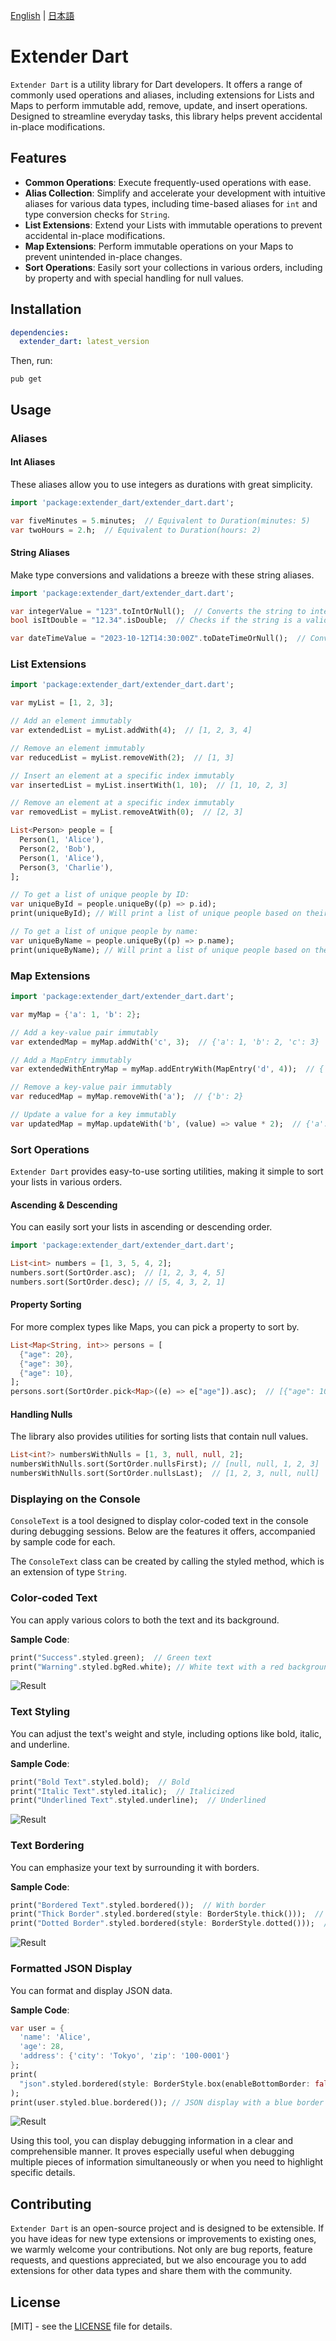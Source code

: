 [English](/README.md) | [日本語](/docs/translations/ja/README.md)

# Extender Dart


`Extender Dart` is a utility library for Dart developers. It offers a range of commonly used operations and aliases, including extensions for Lists and Maps to perform immutable add, remove, update, and insert operations. Designed to streamline everyday tasks, this library helps prevent accidental in-place modifications.

## Features

- **Common Operations**: Execute frequently-used operations with ease.
- **Alias Collection**: Simplify and accelerate your development with intuitive aliases for various data types, including time-based aliases for `int` and type conversion checks for `String`.
- **List Extensions**: Extend your Lists with immutable operations to prevent accidental in-place modifications.
- **Map Extensions**: Perform immutable operations on your Maps to prevent unintended in-place changes.
- **Sort Operations**: Easily sort your collections in various orders, including by property and with special handling for null values.

## Installation

```yaml
dependencies:
  extender_dart: latest_version
```

Then, run:

```
pub get
```

## Usage

### Aliases

#### Int Aliases
These aliases allow you to use integers as durations with great simplicity.

```dart
import 'package:extender_dart/extender_dart.dart';

var fiveMinutes = 5.minutes;  // Equivalent to Duration(minutes: 5)
var twoHours = 2.h;  // Equivalent to Duration(hours: 2)
```
#### String Aliases
Make type conversions and validations a breeze with these string aliases.

```dart
import 'package:extender_dart/extender_dart.dart';

var integerValue = "123".toIntOrNull();  // Converts the string to integer, if valid
bool isItDouble = "12.34".isDouble;  // Checks if the string is a valid double representation

var dateTimeValue = "2023-10-12T14:30:00Z".toDateTimeOrNull();  // Converts the string to DateTime, if valid
```

### List Extensions

```dart
import 'package:extender_dart/extender_dart.dart';

var myList = [1, 2, 3];

// Add an element immutably
var extendedList = myList.addWith(4);  // [1, 2, 3, 4]

// Remove an element immutably
var reducedList = myList.removeWith(2);  // [1, 3]

// Insert an element at a specific index immutably
var insertedList = myList.insertWith(1, 10);  // [1, 10, 2, 3]

// Remove an element at a specific index immutably
var removedList = myList.removeAtWith(0);  // [2, 3]

List<Person> people = [
  Person(1, 'Alice'),
  Person(2, 'Bob'),
  Person(1, 'Alice'),
  Person(3, 'Charlie'),
];

// To get a list of unique people by ID:
var uniqueById = people.uniqueBy((p) => p.id);
print(uniqueById); // Will print a list of unique people based on their ID.

// To get a list of unique people by name:
var uniqueByName = people.uniqueBy((p) => p.name);
print(uniqueByName); // Will print a list of unique people based on their name.
```

### Map Extensions
```dart
import 'package:extender_dart/extender_dart.dart';

var myMap = {'a': 1, 'b': 2};

// Add a key-value pair immutably
var extendedMap = myMap.addWith('c', 3);  // {'a': 1, 'b': 2, 'c': 3}

// Add a MapEntry immutably
var extendedWithEntryMap = myMap.addEntryWith(MapEntry('d', 4));  // {'a': 1, 'b': 2, 'd': 4}

// Remove a key-value pair immutably
var reducedMap = myMap.removeWith('a');  // {'b': 2}

// Update a value for a key immutably
var updatedMap = myMap.updateWith('b', (value) => value * 2);  // {'a': 1, 'b': 4}
```

### Sort Operations

`Extender Dart` provides easy-to-use sorting utilities, making it simple to sort your lists in various orders.

#### Ascending & Descending

You can easily sort your lists in ascending or descending order.

```dart
import 'package:extender_dart/extender_dart.dart';

List<int> numbers = [1, 3, 5, 4, 2];
numbers.sort(SortOrder.asc);  // [1, 2, 3, 4, 5]
numbers.sort(SortOrder.desc); // [5, 4, 3, 2, 1]
```

#### Property Sorting

For more complex types like Maps, you can pick a property to sort by.

```dart
List<Map<String, int>> persons = [
  {"age": 20},
  {"age": 30},
  {"age": 10},
];
persons.sort(SortOrder.pick<Map>((e) => e["age"]).asc);  // [{"age": 10}, {"age": 20}, {"age": 30}]
```

#### Handling Nulls

The library also provides utilities for sorting lists that contain null values.

```dart
List<int?> numbersWithNulls = [1, 3, null, null, 2];
numbersWithNulls.sort(SortOrder.nullsFirst); // [null, null, 1, 2, 3]
numbersWithNulls.sort(SortOrder.nullsLast);  // [1, 2, 3, null, null]
```

### Displaying on the Console

`ConsoleText` is a tool designed to display color-coded text in the console during debugging sessions. Below are the features it offers, accompanied by sample code for each.

The `ConsoleText` class can be created by calling the styled method, which is an extension of type `String`.

### Color-coded Text

You can apply various colors to both the text and its background.

**Sample Code**:
```dart
print("Success".styled.green);  // Green text
print("Warning".styled.bgRed.white); // White text with a red background
```

![Result](docs/img/console_text_1.png)

### Text Styling

You can adjust the text's weight and style, including options like bold, italic, and underline.

**Sample Code**:
```dart
print("Bold Text".styled.bold);  // Bold
print("Italic Text".styled.italic);  // Italicized
print("Underlined Text".styled.underline);  // Underlined
```
![Result](docs/img/console_text_2.png)

### Text Bordering

You can emphasize your text by surrounding it with borders.

**Sample Code**:
```dart
print("Bordered Text".styled.bordered());  // With border
print("Thick Border".styled.bordered(style: BorderStyle.thick()));  // With a thick border
print("Dotted Border".styled.bordered(style: BorderStyle.dotted()));  // With a dotted border
```

![Result](docs/img/console_text_3.png)

### Formatted JSON Display

You can format and display JSON data.

**Sample Code**:
```dart
var user = {
  'name': 'Alice',
  'age': 28,
  'address': {'city': 'Tokyo', 'zip': '100-0001'}
};
print(
  "json".styled.bordered(style: BorderStyle.box(enableBottomBorder: false)),
);
print(user.styled.blue.bordered()); // JSON display with a blue border
```

![Result](docs/img/console_text_4.png)

Using this tool, you can display debugging information in a clear and comprehensible manner. It proves especially useful when debugging multiple pieces of information simultaneously or when you need to highlight specific details.

## Contributing

`Extender Dart` is an open-source project and is designed to be extensible. If you have ideas for new type extensions or improvements to existing ones, we warmly welcome your contributions. Not only are bug reports, feature requests, and questions appreciated, but we also encourage you to add extensions for other data types and share them with the community.

## License

[MIT] - see the [LICENSE](LICENSE) file for details.
